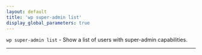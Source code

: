 ```yaml
---
layout: default
title: 'wp super-admin list'
display_global_parameters: true
---
```


`wp super-admin list` - Show a list of users with super-admin capabilities.

<hr />





